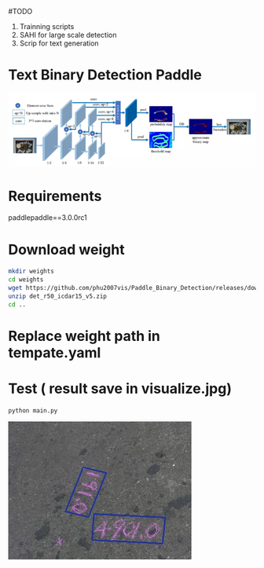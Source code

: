 #TODO
1. Trainning scripts
2. SAHI for large scale detection
3. Scrip for text generation
# Text Binary Detection Paddle
![plot](images/db_net.png)
# Requirements
paddlepaddle==3.0.0rc1
# Download weight 
```bash
mkdir weights
cd weights
wget https://github.com/phu2007vis/Paddle_Binary_Detection/releases/download/sdsd/det_r50_icdar15_v5.zip
unzip det_r50_icdar15_v5.zip
cd ..
```
# Replace weight path in tempate.yaml

# Test ( result save in visualize.jpg)
```bash
python main.py
```
![plot](images/visualize.jpg)
